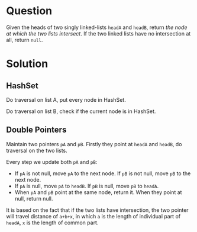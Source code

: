 # Question

Given the heads of two singly linked-lists `headA` and `headB`, return *the node at which the two lists intersect*. If the two linked lists have no intersection at all, return `null`.

# Solution

## HashSet

Do traversal on list A, put every node in HashSet.

Do traversal on list B, check if the current node is in HashSet.

## Double Pointers

Maintain two pointers `pA` and `pB`. Firstly they point at `headA` and `headB`, do traversal on the two lists.

Every step we update both `pA` and `pB`:

- If `pA` is not null, move `pA` to the next node. If `pB` is not null, move `pB` to the next node.
- If `pA` is null, move `pA` to `headB`. If `pB` is null, move `pB` to `headA`.
- When `pA` and `pB` point at the same node, return it. When they point at null, return null.

It is based on the fact that if the two lists have intersection, the two pointer will travel distance of `a+b+x`, in which `a` is the length of individual part of `headA`, `x` is the length of common part.

